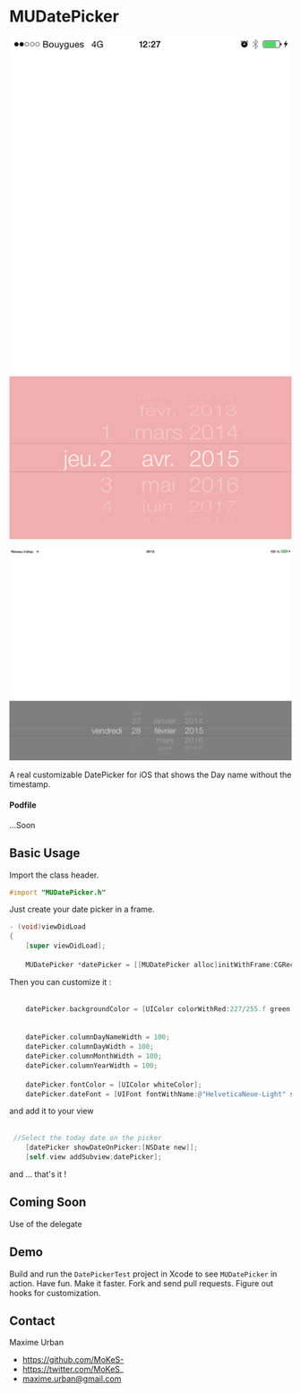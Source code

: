 # MUDatePicker

<p align="center">
	<img src="Screenshot1.png" alt="Sample">
</p>

<p align="center">
	<img src="Screenshot2.png" alt="Sample">
</p>

A real customizable DatePicker for iOS that shows the Day name without the timestamp.

#### Podfile

...Soon

## Basic Usage

Import the class header.

``` objective-c
#import "MUDatePicker.h"
```

Just create your date picker in a frame.

``` objective-c
- (void)viewDidLoad
{
	[super viewDidLoad];
	
	MUDatePicker *datePicker = [[MUDatePicker alloc]initWithFrame:CGRectMake(0, self.view.frame.size.height - 216, self.view.frame.size.width , 216)];

```

Then you can customize it : 

``` objective-c

	datePicker.backgroundColor = [UIColor colorWithRed:227/255.f green:93/255.f blue:93/255.f alpha:0.5];
    
    
    datePicker.columnDayNameWidth = 100;
    datePicker.columnDayWidth = 100;
    datePicker.columnMonthWidth = 100;
    datePicker.columnYearWidth = 100;
    
    datePicker.fontColor = [UIColor whiteColor];
    datePicker.dateFont = [UIFont fontWithName:@"HelveticaNeue-Light" size:30];

```

and add it to your view 

``` objective-c

 //Select the today date on the picker
    [datePicker showDateOnPicker:[NSDate new]];
    [self.view addSubview:datePicker];

```

and ... that's it !

## Coming Soon

Use of the delegate

## Demo

Build and run the `DatePickerTest` project in Xcode to see `MUDatePicker` in action.
Have fun. Make it faster. Fork and send pull requests. Figure out hooks for customization.

## Contact

Maxime Urban

- https://github.com/MoKeS-
- https://twitter.com/MoKeS_
- maxime.urban@gmail.com


